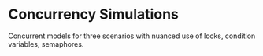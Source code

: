 # Concurrency Simulations

Concurrent models for three scenarios with nuanced use of locks, condition variables, semaphores.
